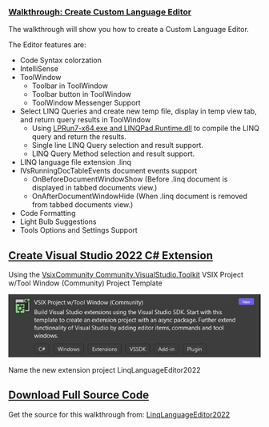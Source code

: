 ### [Walkthrough: Create Custom Language Editor](#Walkthrough-Create-Custom-Language-Editor)

The walkthrough will show you how to create a Custom Language Editor.

The Editor features are:

- Code Syntax colorzation
- IntelliSense
- ToolWindow
    - Toolbar in ToolWindow
    - Toolbar button in ToolWindow
    - ToolWindow Messenger Support
- Select LINQ Queries and create new temp file, display in temp view tab, and return query results in ToolWindow
    - Using [LPRun7-x64.exe and LINQPad.Runtime.dll](https://www.linqpad.net/Download.aspx) to compile the LINQ query and return the results.
    - Single line LINQ Query selection and result support.
    - LINQ Query Method selection and result support.
- LINQ language file extension .linq
- IVsRunningDocTableEvents document events support
    - OnBeforeDocumentWindowShow (Before .linq document is displayed in tabbed documents view.)
    - OnAfterDocumentWindowHide (When .linq document is removed from tabbed documents view.)
- Code Formatting
- Light Bulb Suggestions
- Tools Options and Settings Support


## [Create Visual Studio 2022 C# Extension](#Create-Visual-Studio-2022-Extension)

Using the [VsixCommunity Community.VisualStudio.Toolkit](https://github.com/VsixCommunity/Community.VisualStudio.Toolkit) VSIX Project w/Tool Window (Community) Project Template

![VSIX Project w/Tool Window (Community) Project Template](ToolWindowTemplate.png)


Name the new extension project LinqLanguageEditor2022



## [Download Full Source Code](#Download-Full-Source-Code)

Get the source for this walkthrough from: [LinqLanguageEditor2022](https://github.com/SFC-Sarge/LinqLanguageEditor2022)